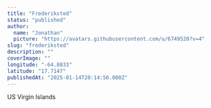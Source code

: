 ```yaml
---
title: "Frederiksted"
status: "published"
author:
  name: "Jonathan"
  picture: "https://avatars.githubusercontent.com/u/6749520?v=4"
slug: "frederiksted"
description: ""
coverImage: ""
longitude: "-64.8833"
latitude: "17.7147"
publishedAt: "2025-01-14T20:14:56.000Z"
---
```


US Virgin Islands
